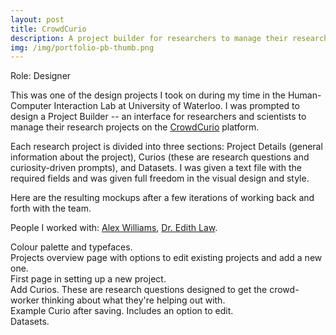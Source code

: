 ```yaml
---
layout: post
title: CrowdCurio
description: A project builder for researchers to manage their research projects.
img: /img/portfolio-pb-thumb.png
---
```


Role: Designer

This was one of the design projects I took on during my time in the Human-Computer Interaction Lab at University of Waterloo. I was prompted to design a Project Builder -- an interface for researchers and scientists to manage their research projects on the <a href="https://www.crowdcurio.com/">CrowdCurio</a> platform.

Each research project is divided into three sections: Project Details (general information about the project), Curios (these are research questions and curiosity-driven prompts), and Datasets. I was given a text file with the required fields and was given full freedom in the visual design and style.

Here are the resulting mockups after a few iterations of working back and forth with the team.


People I worked with: <a href="http://acw.io/">Alex Williams</a>, <a href="http://edithlaw.ca/">Dr. Edith Law</a>.

<img class="col three no-padding border" src="{{ site.baseurl }}/img/portfolio-pb-0.png" alt="" title="example image"/>
<div class="col three caption">
    Colour palette and typefaces.
</div>
<img class="col three no-padding border" src="{{ site.baseurl }}/img/portfolio-pb-1.png" alt="" title="example image"/>
<div class="col three caption">
    Projects overview page with options to edit existing projects and add a new one.
</div>
<img class="col three no-padding border" src="{{ site.baseurl }}/img/portfolio-pb-2.png" alt="" title="example image"/>
<div class="col three caption">
    First page in setting up a new project.
</div>
<img class="col three no-padding border" src="{{ site.baseurl }}/img/portfolio-pb-4.png" alt="" title="example image"/>
<div class="col three caption">
    Add Curios. These are research questions designed to get the crowd-worker thinking about what they're helping out with.
</div>
<img class="col three no-padding border" src="{{ site.baseurl }}/img/portfolio-pb-3.png" alt="" title="example image"/>
<div class="col three caption">
    Example Curio after saving. Includes an option to edit.
</div>
<img class="col three no-padding border" src="{{ site.baseurl }}/img/portfolio-pb-5.png" alt="" title="example image"/>
<div class="col three caption">
	Datasets.
</div>


<br/><br/><br/>